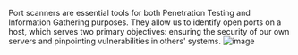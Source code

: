Port scanners are essential tools for both Penetration Testing and Information Gathering purposes. They allow us to identify open ports on a host, which serves two primary objectives: ensuring the security of our own servers and pinpointing vulnerabilities in others' systems.
![image](https://github.com/AnassBali/Port-Scanner/assets/118474278/3e060ae5-12f4-4062-b6c6-4174c9c22719)


